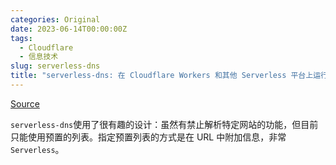 ```yaml
---
categories: Original
date: 2023-06-14T00:00:00Z
tags:
  - Cloudflare
  - 信息技术
slug: serverless-dns
title: "serverless-dns: 在 Cloudflare Workers 和其他 Serverless 平台上运行的 RethinkDNS 服务器"
---
```


[Source](https://github.com/serverless-dns/serverless-dns)

`serverless-dns`使用了很有趣的设计：虽然有禁止解析特定网站的功能，但目前只能使用预置的列表。指定预置列表的方式是在 URL 中附加信息，非常`Serverless`。
